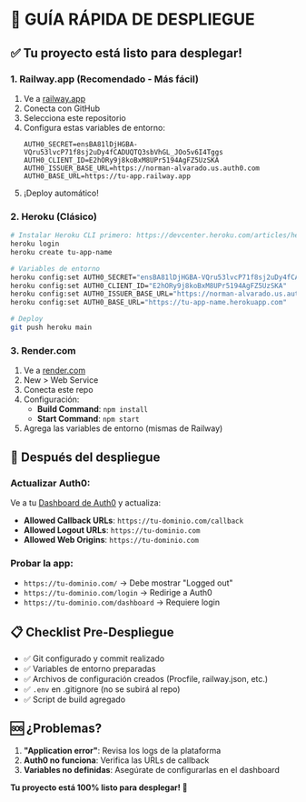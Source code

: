 # 🚀 GUÍA RÁPIDA DE DESPLIEGUE

## ✅ **Tu proyecto está listo para desplegar!**

### **1. Railway.app (Recomendado - Más fácil)**

1. Ve a [railway.app](https://railway.app)
2. Conecta con GitHub
3. Selecciona este repositorio 
4. Configura estas variables de entorno:
   ```
   AUTH0_SECRET=ensBA81lDjHGBA-VQru53lvcP71f8sj2uDy4fCADUQTQ3sbVhGL_JOo5v6I4Tggs
   AUTH0_CLIENT_ID=E2hORy9j8koBxM8UPr5194AgFZ5UzSKA
   AUTH0_ISSUER_BASE_URL=https://norman-alvarado.us.auth0.com
   AUTH0_BASE_URL=https://tu-app.railway.app
   ```
5. ¡Deploy automático!

### **2. Heroku (Clásico)**

```bash
# Instalar Heroku CLI primero: https://devcenter.heroku.com/articles/heroku-cli
heroku login
heroku create tu-app-name

# Variables de entorno
heroku config:set AUTH0_SECRET="ensBA81lDjHGBA-VQru53lvcP71f8sj2uDy4fCADUQTQ3sbVhGL_JOo5v6I4Tggs"
heroku config:set AUTH0_CLIENT_ID="E2hORy9j8koBxM8UPr5194AgFZ5UzSKA"  
heroku config:set AUTH0_ISSUER_BASE_URL="https://norman-alvarado.us.auth0.com"
heroku config:set AUTH0_BASE_URL="https://tu-app-name.herokuapp.com"

# Deploy
git push heroku main
```

### **3. Render.com**

1. Ve a [render.com](https://render.com)
2. New > Web Service
3. Conecta este repo
4. Configuración:
   - **Build Command**: `npm install`
   - **Start Command**: `npm start`
5. Agrega las variables de entorno (mismas de Railway)

## 🔧 **Después del despliegue**

### **Actualizar Auth0:**
Ve a tu [Dashboard de Auth0](https://manage.auth0.com) y actualiza:

- **Allowed Callback URLs**: `https://tu-dominio.com/callback`
- **Allowed Logout URLs**: `https://tu-dominio.com` 
- **Allowed Web Origins**: `https://tu-dominio.com`

### **Probar la app:**
- `https://tu-dominio.com/` → Debe mostrar "Logged out"
- `https://tu-dominio.com/login` → Redirige a Auth0
- `https://tu-dominio.com/dashboard` → Requiere login

## 📋 **Checklist Pre-Despliegue**

- ✅ Git configurado y commit realizado
- ✅ Variables de entorno preparadas  
- ✅ Archivos de configuración creados (Procfile, railway.json, etc.)
- ✅ `.env` en .gitignore (no se subirá al repo)
- ✅ Script de build agregado

## 🆘 **¿Problemas?**

1. **"Application error"**: Revisa los logs de la plataforma
2. **Auth0 no funciona**: Verifica las URLs de callback
3. **Variables no definidas**: Asegúrate de configurarlas en el dashboard

**Tu proyecto está 100% listo para desplegar! 🎉**